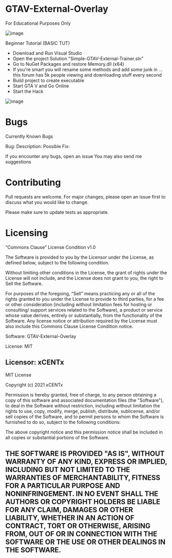 # GTAV-External-Overlay
For Educational Purposes Only

![image](https://user-images.githubusercontent.com/80198020/128248745-d81fcf6e-2db5-462d-8f31-fd08124680fd.png)

Beginner Tutorial (BASIC TUT)
- Download and Run Visual Studio
- Open the project Solution "Simple-GTAV-External-Trainer.sln"
- Go to NuGet Packages and restore Memory.dll (x64)
- If you're smart you will rename some methods and add some junk in ... this forum has 5k people viewing and downloading stuff every second
- Build project to create executable
- Start GTA V and Go Online
- Start the Hack

![image](https://user-images.githubusercontent.com/80198020/127639458-4bae6cdc-9ba9-4e87-b745-3078e560d90a.png)

# Bugs
Currently Known Bugs

Bug: 
Description: 
Possible Fix: 

If you encounter any bugs, open an issue
You may also send me suggestions

# Contributing
Pull requests are welcome. For major changes, please open an issue first to discuss what you would like to change.

Please make sure to update tests as appropriate.

# Licensing 

“Commons Clause” License Condition v1.0

The Software is provided to you by the Licensor under the License, as defined below, subject to the following condition.

Without limiting other conditions in the License, the grant of rights under the License will not include, and the License does not grant to you, the right to Sell the Software.

For purposes of the foregoing, “Sell” means practicing any or all of the rights granted to you under the License to provide to third parties, for a fee or other consideration (including without limitation fees for hosting or consulting/ support services related to the Software), a product or service whose value derives, entirely or substantially, from the functionality of the Software. Any license notice or attribution required by the License must also include this Commons Clause License Condition notice.

Software: GTAV-External-Overlay

License: MIT

Licensor: xCENTx
--------------------------------------------------------------------------------
MIT License

Copyright (c) 2021 xCENTx

Permission is hereby granted, free of charge, to any person obtaining a copy
of this software and associated documentation files (the "Software"), to deal
in the Software without restriction, including without limitation the rights
to use, copy, modify, merge, publish, distribute, sublicense, and/or sell
copies of the Software, and to permit persons to whom the Software is
furnished to do so, subject to the following conditions:

The above copyright notice and this permission notice shall be included in all
copies or substantial portions of the Software.

THE SOFTWARE IS PROVIDED "AS IS", WITHOUT WARRANTY OF ANY KIND, EXPRESS OR
IMPLIED, INCLUDING BUT NOT LIMITED TO THE WARRANTIES OF MERCHANTABILITY,
FITNESS FOR A PARTICULAR PURPOSE AND NONINFRINGEMENT. IN NO EVENT SHALL THE
AUTHORS OR COPYRIGHT HOLDERS BE LIABLE FOR ANY CLAIM, DAMAGES OR OTHER
LIABILITY, WHETHER IN AN ACTION OF CONTRACT, TORT OR OTHERWISE, ARISING FROM,
OUT OF OR IN CONNECTION WITH THE SOFTWARE OR THE USE OR OTHER DEALINGS IN THE
SOFTWARE.
----------------------------------------------------------------------------------
